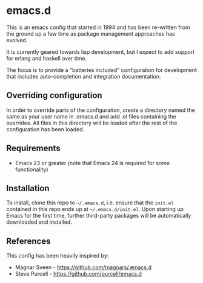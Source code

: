 # emacs.d

This is an emacs config that started in 1994 and has been
re-written from the ground up a few time as package management
approaches has evolved.

It is currently geared towards lisp development, but I expect to add
support for erlang and haskell over time.

The focus is to provide a "batteries included" configuration for
development that includes auto-completion and integration
documentation.

## Overriding configuration

In order to override parts of the configuration, create a directory
named the same as your user name in .emacs.d and add .el files
containing the overrides. All files in this directory will be loaded
after the rest of the configuration has been loaded.

## Requirements

* Emacs 23 or greater (note that Emacs 24 is required for some functionality)

## Installation

To install, clone this repo to `~/.emacs.d`, i.e. ensure that the
`init.el` contained in this repo ends up at `~/.emacs.d/init.el`.
Upon starting up Emacs for the first time, further third-party
packages will be automatically downloaded and installed.


## References
This config has been heavily inspired by:
* Magnar Sveen - https://github.com/magnars/.emacs.d
* Steve Purcell - https://github.com/purcell/emacs.d
